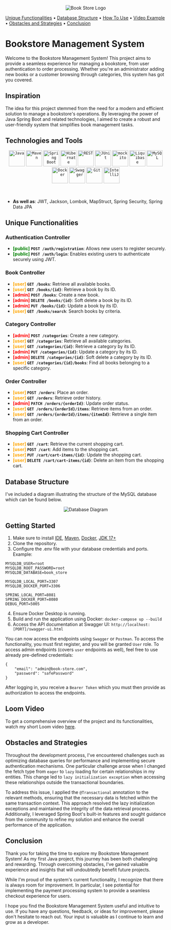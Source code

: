 <p align="center">
<img src="https://i.imgur.com/kKAJrLA_d.webp?maxwidth=660&fidelity=grand" alt="Book Store Logo"/>
</p>

[Unique Functionalities](#unique-functionalities) • [Database Structure](#database-structure) • [How To Use](#getting-started) • [Video Example](#loom-video) • [Obstacles and Strategies](#obstacles-and-strategies) • [Conclusion](#conclusion)


# Bookstore Management System

Welcome to the Bookstore Management System! This project aims to provide a seamless experience for managing a bookstore, from user authentication to order processing. Whether you're an administrator adding new books or a customer browsing through categories, this system has got you covered.

## Inspiration

The idea for this project stemmed from the need for a modern and efficient solution to manage a bookstore's operations. By leveraging the power of Java Spring Boot and related technologies, I aimed to create a robust and user-friendly system that simplifies book management tasks.

## Technologies and Tools

<p align="center">
	<code><img width="50" src="https://user-images.githubusercontent.com/25181517/117201156-9a724800-adec-11eb-9a9d-3cd0f67da4bc.png" alt="Java" title="Java"/></code>
	<code><img width="50" src="https://user-images.githubusercontent.com/25181517/117207242-07d5a700-adf4-11eb-975e-be04e62b984b.png" alt="Maven" title="Maven"/></code>
	<code><img width="50" src="https://user-images.githubusercontent.com/25181517/183891303-41f257f8-6b3d-487c-aa56-c497b880d0fb.png" alt="Spring Boot" title="Spring Boot"/></code>
	<code><img width="50" src="https://user-images.githubusercontent.com/25181517/117207493-49665200-adf4-11eb-808e-a9c0fcc2a0a0.png" alt="Hibernate" title="Hibernate"/></code>
	<code><img width="50" src="https://user-images.githubusercontent.com/25181517/192107858-fe19f043-c502-4009-8c47-476fc89718ad.png" alt="REST" title="REST"/></code>
	<code><img width="50" src="https://user-images.githubusercontent.com/25181517/117533873-484d4480-afef-11eb-9fad-67c8605e3592.png" alt="JUnit" title="JUnit"/></code>
	<code><img width="50" src="https://user-images.githubusercontent.com/25181517/183892181-ad32b69e-3603-418c-b8e7-99e976c2a784.png" alt="mockito" title="mockito"/></code>
	<code><img width="50" src="https://user-images.githubusercontent.com/25181517/183891673-32824908-bc5d-44f8-8f72-f0415822404a.png" alt="Liquibase" title="Liquibase"/></code>
	<code><img width="50" src="https://user-images.githubusercontent.com/25181517/183896128-ec99105a-ec1a-4d85-b08b-1aa1620b2046.png" alt="MySQL" title="MySQL"/></code>
	<code><img width="50" src="https://user-images.githubusercontent.com/25181517/117207330-263ba280-adf4-11eb-9b97-0ac5b40bc3be.png" alt="Docker" title="Docker"/></code>
	<code><img width="50" src="https://user-images.githubusercontent.com/25181517/186711335-a3729606-5a78-4496-9a36-06efcc74f800.png" alt="Swagger" title="Swagger"/></code>
	<code><img width="50" src="https://user-images.githubusercontent.com/25181517/192108372-f71d70ac-7ae6-4c0d-8395-51d8870c2ef0.png" alt="Git" title="Git"/></code>
	<code><img width="50" src="https://user-images.githubusercontent.com/25181517/192108890-200809d1-439c-4e23-90d3-b090cf9a4eea.png" alt="IntelliJ" title="IntelliJ"/></code>
</p>
<br />

- **As well as**: JWT, Jackson, Lombok, MapStruct, Spring Security, Spring Data JPA

## Unique Functionalities

### Authentication Controller

- **<span style="color:green">[public] </span>```POST /auth/registration```**: Allows new users to register securely.
- **<span style="color:green">[public] </span>```POST /auth/login```**: Enables existing users to authenticate securely using JWT.

### Book Controller

- **<span style="color:orange">[user] </span>```GET /books```**: Retrieve all available books.
- **<span style="color:orange">[user] </span>```GET /books/{id}```**: Retrieve a book by its ID.
- **<span style="color:red">[admin] </span>```POST /books```**: Create a new book.
- **<span style="color:red">[admin] </span>```DELETE /books/{id}```**: Soft delete a book by its ID.
- **<span style="color:red">[admin] </span>```PUT /books/{id}```**: Update a book by its ID.
- **<span style="color:orange">[user] </span>```GET /books/search```**: Search books by criteria.

### Category Controller

- **<span style="color:red">[admin] </span>```POST /categories```**: Create a new category.
- **<span style="color:orange">[user] </span>```GET /categories```**: Retrieve all available categories.
- **<span style="color:orange">[user] </span>```GET /categories/{id}```**: Retrieve a category by its ID.
- **<span style="color:red">[admin] </span>```PUT /categories/{id}```**: Update a category by its ID.
- **<span style="color:red">[admin] </span>```DELETE /categories/{id}```**: Soft delete a category by its ID.
- **<span style="color:orange">[user] </span>```GET /categories/{id}/books```**: Find all books belonging to a specific category.

### Order Controller

- **<span style="color:orange">[user] </span>```POST /orders```**: Place an order.
- **<span style="color:orange">[user] </span>```GET /orders```**: Retrieve order history.
- **<span style="color:red">[admin] </span>```PATCH /orders/{orderId}```**: Update order status.
- **<span style="color:orange">[user] </span>```GET /orders/{orderId}/items```**: Retrieve items from an order.
- **<span style="color:orange">[user] </span>```GET /orders/{orderId}/items/{itemId}```**: Retrieve a single item from an order.

### Shopping Cart Controller

- **<span style="color:orange">[user] </span>```GET /cart```**: Retrieve the current shopping cart.
- **<span style="color:orange">[user] </span>```POST /cart```**: Add items to the shopping cart.
- **<span style="color:orange">[user] </span>```PUT /cart/cart-items/{id}```**: Update the shopping cart.
- **<span style="color:orange">[user] </span>```DELETE /cart/cart-items/{id}```**: Delete an item from the shopping cart.

## Database Structure

I've included a diagram illustrating the structure of the MySQL database which can be found below.
<p align="center">
<img src="https://i.imgur.com/q07pBhQ_d.webp?maxwidth=760&fidelity=grand" alt="Database Diagram"/>
</p>

## Getting Started

1. Make sure to install [IDE](https://www.jetbrains.com/idea/), [Maven](https://maven.apache.org/download.cgi), [Docker](https://www.docker.com/products/docker-desktop/), [JDK 17+](https://www.oracle.com/pl/java/technologies/downloads/)
2. Clone the repository.
3. Configure the .env file with your database credentials and ports. Example:
```
MYSQLDB_USER=root
MYSQLDB_ROOT_PASSWORD=root
MYSQLDB_DATABASE=book_store

MYSQLDB_LOCAL_PORT=3307
MYSQLDB_DOCKER_PORT=3306

SPRING_LOCAL_PORT=8081
SPRING_DOCKER_PORT=8080
DEBUG_PORT=5005
```
4. Ensure Docker Desktop is running.
5. Build and run the application using Docker: `docker-compose up --build`
6. Access the API documentation at Swagger UI: `http://localhost:[PORT]/swagger-ui.html`

You can now access the endpoints using `Swagger` or `Postman`. To access the functionality, you must first register, and you will be granted `User` role. To access admin endpoints (covers `user` endpoints as well), feel free to use already pre-defined credentials:
```
{
    "email": "admin@book-store.com",
    "password": "safePassword"
}
```
After logging in, you receive a `Bearer Token` which you must then provide as authorization to access the endpoints.

## Loom Video

To get a comprehensive overview of the project and its functionalities, watch my short Loom video [here](https://www.loom.com/share/0511e7427e014309a97ee3c01f0cbaaa?sid=48d30d17-3f21-44fc-8d73-1ae9c1ffb499).

## Obstacles and Strategies

Throughout the development process, I've encountered challenges such as optimizing database queries for performance and implementing secure authentication mechanisms. One particular challenge arose when I changed the fetch type from `eager` to `lazy` loading for certain relationships in my entities. This change led to `lazy initialization exception` when accessing these relationships outside the transactional boundaries.

To address this issue, I applied the `@Transactional` annotation to the relevant methods, ensuring that the necessary data is fetched within the same transaction context. This approach resolved the lazy initialization exceptions and maintained the integrity of the data retrieval process. Additionally, I leveraged Spring Boot's built-in features and sought guidance from the community to refine my solution and enhance the overall performance of the application.

## Conclusion

Thank you for taking the time to explore my Bookstore Management System! As my first Java project, this journey has been both challenging and rewarding. Through overcoming obstacles, I've gained valuable experience and insights that will undoubtedly benefit future projects.

While I'm proud of the system's current functionality, I recognize that there is always room for improvement. In particular, I see potential for implementing the payment processing system to provide a seamless checkout experience for users.

I hope you find the Bookstore Management System useful and intuitive to use. If you have any questions, feedback, or ideas for improvement, please don't hesitate to reach out. Your input is valuable as I continue to learn and grow as a developer.
